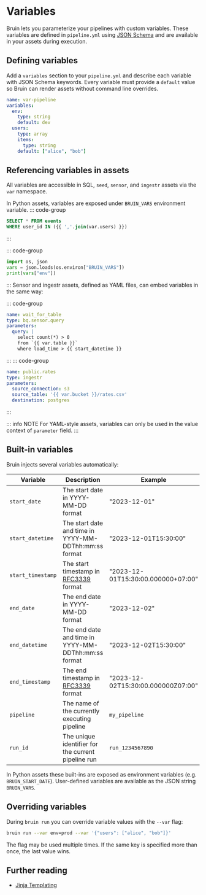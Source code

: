 # Variables

Bruin lets you parameterize your pipelines with custom variables. These variables are defined in `pipeline.yml` using [JSON Schema](https://json-schema.org/) and are available in your assets during execution.

## Defining variables

Add a `variables` section to your `pipeline.yml` and describe each variable with JSON Schema keywords. Every variable must provide a `default` value so Bruin can render assets without command line overrides.

```yaml [pipeline.yml]
name: var-pipeline
variables:
  env:
    type: string
    default: dev
  users:
    type: array
    items:
      type: string
    default: ["alice", "bob"]
```

## Referencing variables in assets

All variables are accessible in SQL, `seed`, `sensor`, and `ingestr` assets via the `var` namespace.

In Python assets, variables are exposed under `BRUIN_VARS` environment variable.
::: code-group
```sql [asset.sql]
SELECT * FROM events
WHERE user_id IN ({{ ','.join(var.users) }})
```
:::

::: code-group
```python [asset.py]
import os, json
vars = json.loads(os.environ["BRUIN_VARS"])
print(vars["env"])
```
:::
Sensor and ingestr assets, defined as YAML files, can embed variables in the same way:

::: code-group
```yaml [sensor.asset.yml]
name: wait_for_table
type: bq.sensor.query
parameters:
  query: |
    select count(*) > 0 
    from `{{ var.table }}`
    where load_time > {{ start_datetime }}
```
:::
::: code-group
```yaml [ingestr.asset.yml]
name: public.rates
type: ingestr
parameters:
  source_connection: s3
  source_table: '{{ var.bucket }}/rates.csv'
  destination: postgres
```
:::

::: info NOTE
For YAML-style assets, variables can only be used in the value context of `parameter` field.
:::
## Built-in variables

Bruin injects several variables automatically:

| Variable | Description | Example |
|----------|-------------|---------|
| `start_date` | The start date in YYYY-MM-DD format | "2023-12-01" |
| `start_datetime` | The start date and time in YYYY-MM-DDThh:mm:ss format | "2023-12-01T15:30:00" |
| `start_timestamp` | The start timestamp in [RFC3339](https://datatracker.ietf.org/doc/html/rfc3339) format | "2023-12-01T15:30:00.000000+07:00" |
| `end_date` | The end date in YYYY-MM-DD format | "2023-12-02" |
| `end_datetime` | The end date and time in YYYY-MM-DDThh:mm:ss format | "2023-12-02T15:30:00" |
| `end_timestamp` | The end timestamp in [RFC3339](https://datatracker.ietf.org/doc/html/rfc3339) format | "2023-12-02T15:30:00.000000Z07:00" |
| `pipeline` | The name of the currently executing pipeline | `my_pipeline` |
| `run_id` | The unique identifier for the current pipeline run | `run_1234567890` |

In Python assets these built-ins are exposed as environment variables (e.g. `BRUIN_START_DATE`). User-defined variables are available as the JSON string `BRUIN_VARS`.

## Overriding variables

During `bruin run` you can override variable values with the `--var` flag:

```bash
bruin run --var env=prod --var '{"users": ["alice", "bob"]}'
```

The flag may be used multiple times. If the same key is specified more than once, the last value wins.

## Further reading

- [Jinja Templating](/assets/templating/templating)